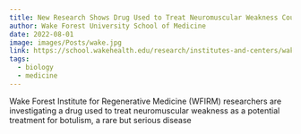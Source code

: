```yaml
---
title: New Research Shows Drug Used to Treat Neuromuscular Weakness Could Counter Botulism
author: Wake Forest University School of Medicine
date: 2022-08-01
image: images/Posts/wake.jpg
link: https://school.wakehealth.edu/research/institutes-and-centers/wake-forest-institute-for-regenerative-medicine/awards-honors-and-media-coverage/2022/new-research-shows-drug-used-to-treat-neuromuscular-weakness-could-counter-botulism
tags:
  - biology
  - medicine
---
```


Wake Forest Institute for Regenerative Medicine (WFIRM) researchers are investigating a drug used to treat neuromuscular weakness as a potential treatment for botulism, a rare but serious disease